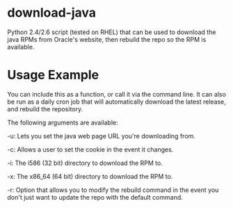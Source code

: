 download-java
=============

Python 2.4/2.6 script (tested on RHEL) that can be used to download the java RPMs from Oracle's website, then rebuild the repo so the RPM is available.

Usage Example
=============

You can include this as a function, or call it via the command line. It can also be run as a daily cron job that will automatically download the latest release, and rebuild the repository.

 The following arguments are available:

-u: Lets you set the java web page URL you're downloading from.

-c: Allows a user to set the cookie in the event it changes.

-i: The i586 (32 bit) directory to download the RPM to.

-x: The x86_64 (64 bit) directory to download the RPM to.

-r: Option that allows you to modify the rebuild command in the event you don't just want to update the repo with the default command.

